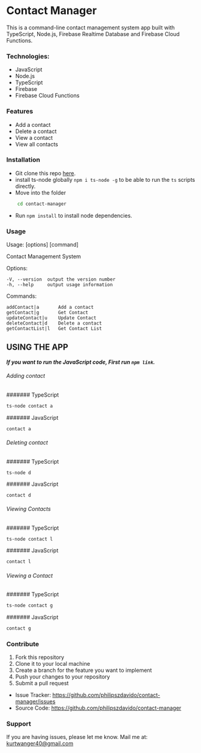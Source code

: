 
# Contact Manager

This is a command-line contact management system app built with TypeScript, Node.js, Firebase Realtime Database and Firebase Cloud Functions.

### Technologies:
- JavaScript
- Node.js
- TypeScript
- Firebase
- Firebase Cloud Functions

### Features
- Add a contact
- Delete a contact
- View a contact
- View all contacts

### Installation
* Git clone this repo [here](https://github.com/philipszdavido/contact-manager).
* install ts-node globally `npm i ts-node -g` to be able to run the `ts` scripts directly.
* Move into the folder 
```sh
    cd contact-manager
```
* Run `npm install` to install node dependencies.

### Usage
  Usage:  [options] [command]

  Contact Management System


  Options:

    -V, --version  output the version number
    -h, --help     output usage information


  Commands:

    addContact|a       Add a contact
    getContact|g       Get Contact
    updateContact|u    Update Contact
    deleteContact|d    Delete a contact
    getContactList|l   Get Contact List

## USING THE APP
**_If you want to run the JavaScript code, First run ``` npm link ```._**

###### Adding contact
####### TypeScript
```sh
ts-node contact a
```
####### JavaScript
```sh
contact a
```

###### Deleting contact
####### TypeScript
```
ts-node d
```
####### JavaScript
```sh
contact d
```

###### Viewing Contacts
####### TypeScript
```
ts-node contact l
```
####### JavaScript
```sh
contact l
```
###### Viewing a Contact
####### TypeScript
```sh
ts-node contact g
```
####### JavaScript
```sh
contact g
```
### Contribute
1. Fork this repository
2. Clone it to your local machine
3. Create a branch for the feature you want to implement
4. Push your changes to your repository
5. Submit a pull request

- Issue Tracker: https://github.com/philipszdavido/contact-manager/issues
- Source Code: https://github.com/philipszdavido/contact-manager

### Support
If you are having issues, please let me know.
Mail me at: kurtwanger40@gmail.com